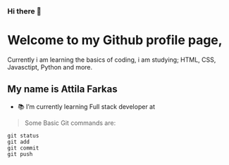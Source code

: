 ### Hi there 👋

# Welcome to my Github profile page,
Currently i am learning the basics of coding, i am studying; HTML, CSS, Javasctipt, Python and more.

## My name is Attila Farkas

- 📚 I’m currently learning Full stack developer at 



> Some Basic Git commands are:
```
git status
git add
git commit
git push
```

<!--
**fakecrash1/fakecrash1** is a ✨ _special_ ✨ repository because its `README.md` (this file) appears on your GitHub profile.

Here are some ideas to get you started:

- 🔭 I’m currently working on ...
- 🌱 I’m currently learning ...
- 👯 I’m looking to collaborate on ...
- 🤔 I’m looking for help with ...
- 💬 Ask me about ...
- 📫 How to reach me: ...
- 😄 Pronouns: ...
- ⚡ Fun fact: ...
-->
